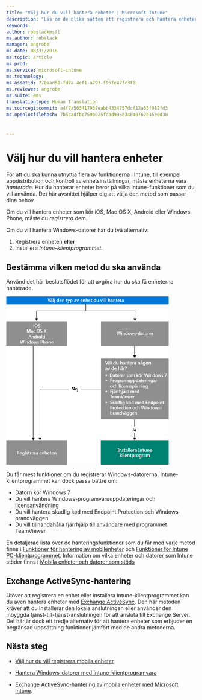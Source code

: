```yaml
---
title: "Välj hur du vill hantera enheter | Microsoft Intune"
description: "Läs om de olika sätten att registrera och hantera enheter."
keywords: 
author: robstackmsft
ms.author: robstack
manager: angrobe
ms.date: 08/31/2016
ms.topic: article
ms.prod: 
ms.service: microsoft-intune
ms.technology: 
ms.assetid: 770aad50-fd7a-4cf1-a793-f95fe47fc3f8
ms.reviewer: angrobe
ms.suite: ems
translationtype: Human Translation
ms.sourcegitcommit: a4f7a503417938eabb4334757dcf12a63f082fd3
ms.openlocfilehash: 7b5cadfbc759b025fdad995e34040762b15e0d30


---
```


# <a name="choose-how-to-manage-devices"></a>Välj hur du vill hantera enheter

För att du ska kunna utnyttja flera av funktionerna i Intune, till exempel appdistribution och kontroll av enhetsinställningar, måste enheterna vara *hanterade*. Hur du hanterar enheter beror på vilka Intune-funktioner som du vill använda.
Det här avsnittet hjälper dig att välja den metod som passar dina behov.

Om du vill hantera enheter som kör iOS, Mac OS X, Android eller Windows Phone, måste du *registrera* dem.

Om du vill hantera Windows-datorer har du två alternativ:

1. Registrera enheten **eller**
2. Installera *Intune-klientprogrammet*.

## <a name="decide-which-method-to-use"></a>Bestämma vilken metod du ska använda
Använd det här beslutsflödet för att avgöra hur du ska få enheterna hanterade.

![Beslutsflöde för hur du får enheterna hanterade.](./media/choose-manage-method.png)

Du får mest funktioner om du registrerar Windows-datorerna. Intune-klientprogrammet kan dock passa bättre om:

- Datorn kör Windows 7
- Du vill hantera Windows-programvaruuppdateringar och licensanvändning
- Du vill hantera skadlig kod med Endpoint Protection och Windows-brandväggen
- Du vill tillhandahålla fjärrhjälp till användare med programmet TeamViewer


En detaljerad lista över de hanteringsfunktioner som du får med varje metod finns i [Funktioner för hantering av mobilenheter](mobile-device-management-capabilities-in-microsoft-intune.md) och [Funktioner för Intune PC-klientprogrammet](windows-pc-management-capabilities-in-microsoft-intune.md).
Information om vilka enheter och datorer som Intune stöder finns i [Mobila enheter och datorer som stöds](/intune/get-started/supported-mobile-devices-and-computers)


## <a name="exchange-activesync-management"></a>Exchange ActiveSync-hantering
Utöver att registrera en enhet eller installera Intune-klientprogrammet kan du även hantera enheter med [Exchange ActiveSync](/intune/deploy-use/mobile-device-management-with-exchange-activesync-and-microsoft-intune). Den här metoden kräver att du installerar den lokala anslutningen eller använder den inbyggda tjänst-till-tjänst-anslutningen för att ansluta till Exchange Server.
Det här är dock ett tredje alternativ för att hantera enheter som erbjuder en begränsad uppsättning funktioner jämfört med de andra metoderna.


## <a name="next-steps"></a>Nästa steg

- [Välj hur du vill registrera mobila enheter](/intune/get-started/choose-how-to-enroll-devices1)
- [Hantera Windows-datorer med Intune-klientprogramvara](/intune/deploy-use/manage-windows-pcs-with-microsoft-intune)



- [Exchange ActiveSync-hantering av mobila enheter med Microsoft Intune](/intune/deploy-use/mobile-device-management-with-exchange-activesync-and-microsoft-intune).




<!--HONumber=Nov16_HO1-->


